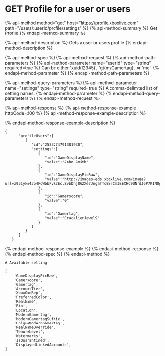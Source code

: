 # GET Profile for a user or users

{% api-method method="get" host="https://profile.xboxlive.com" path="/users/:userId/profile/settings" %}
{% api-method-summary %}
Get Profile
{% endapi-method-summary %}

{% api-method-description %}
Gets a user or users profile
{% endapi-method-description %}

{% api-method-spec %}
{% api-method-request %}
{% api-method-path-parameters %}
{% api-method-parameter name="userId" type="string" required=true %}
Can be either 'xuid\(12345\)', 'gt\(myGamertag\)', or 'me'.
{% endapi-method-parameter %}
{% endapi-method-path-parameters %}

{% api-method-query-parameters %}
{% api-method-parameter name="settings" type="string" required=true %}
A comma-delimited list of setting names.
{% endapi-method-parameter %}
{% endapi-method-query-parameters %}
{% endapi-method-request %}

{% api-method-response %}
{% api-method-response-example httpCode=200 %}
{% api-method-response-example-description %}

{% endapi-method-response-example-description %}

```
{
      "profileUsers":[
         {
            "id":"2533274791381930",
            "settings":[
               {
                  "id":"GameDisplayName",
                  "value":"John Smith"
               },
               {
                  "id":"GameDisplayPicRaw",
                  "value":"http://images-eds.xboxlive.com/image?url=z951ykn43p4FqWbbFvR2Ec.8vbDhj8G2Xe7JngaTToBrrCmIEEXHC9UNrdJ6P7KIN0gxC2r1YECCd3mf2w1FDdmFCpSokJWa2z7xtVrlzOyVSc6pPRdWEXmYtpS2xE4F&format=png&w=64&h=64"
               },
               {
                  "id":"Gamerscore",
                  "value":"0"
               },
               {
                  "id":"Gamertag",
                  "value":"CracklierJewel9"
               }
            ]
         }
      ]
   }
```
{% endapi-method-response-example %}
{% endapi-method-response %}
{% endapi-method-spec %}
{% endapi-method %}

```text
# Available setting

[
    'GameDisplayPicRaw',
    'Gamerscore',
    'Gamertag',
    'AccountTier',
    'XboxOneRep',
    'PreferredColor',
    'RealName',
    'Bio',
    'Location',
    'ModernGamertag',
    'ModernGamertagSuffix',
    'UniqueModernGamertag',
    'RealNameOverride',
    'TenureLevel',
    'Watermarks',
    'IsQuarantined',
    'DisplayedLinkedAccounts',
]
```



